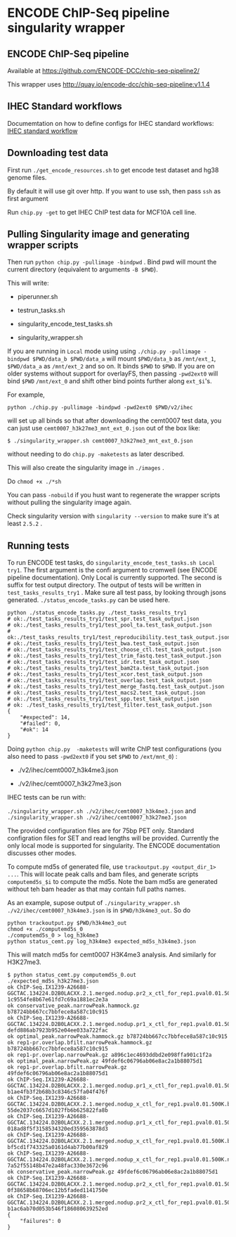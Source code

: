 # ENCODE ChIP-Seq pipeline singularity wrapper

## ENCODE ChIP-Seq pipeline

Available at https://github.com/ENCODE-DCC/chip-seq-pipeline2/

This wrapper uses http://quay.io/encode-dcc/chip-seq-pipeline:v1.1.4

## IHEC Standard workflows

Documemtation on how to define configs for IHEC standard workflows: [IHEC standard workflow](ihec_standard_workflow.md)

## Downloading test data

First run `./get_encode_resources.sh` to get encode test dataset and hg38 genome files. 

By default it will use git over http. If you want to use ssh, then pass `ssh` as first argument

Run `chip.py -get` to get IHEC ChIP test data for MCF10A cell line.

## Pulling Singularity image and generating wrapper scripts

Then run `python chip.py -pullimage -bindpwd` . Bind pwd will mount the current directory (equivalent to arguments `-B $PWD`). 

This will write:

* piperunner.sh

* testrun_tasks.sh

* singularity_encode_test_tasks.sh

* singularity_wrapper.sh

If you are running in `Local` mode using using `./chip.py -pullimage -bindpwd $PWD/data_b $PWD/data_a` will mount `$PWD/data_b` as `/mnt/ext_1`, `$PWD/data_a` as `/mnt/ext_2` and so on. It binds `$PWD` to `$PWD`. If you are on older systems without support for overlayFS, then passing `-pwd2ext0` will bind `$PWD` `/mnt/ext_0` and shift other bind points further along `ext_$i`'s.

For example, 

    python ./chip.py -pullimage -bindpwd -pwd2ext0 $PWD/v2/ihec

will set up all binds so that after downloading the cemt0007 test data, you can just use `cemt0007_h3k27me3_mnt_ext_0.json` out of the box like:

    $ ./singularity_wrapper.sh cemt0007_h3k27me3_mnt_ext_0.json

without needing to do `chip.py -maketests` as later described.  

This will also create the singularity image in `./images` .

Do `chmod +x ./*sh`

You can pass `-nobuild` if you hust want to regenerate the wrapper scripts without pulling the singularity image again. 

Check singularity version with `singularity --version` to make sure it's at least `2.5.2` .

## Running tests

To run ENCODE test tasks, do `singularity_encode_test_tasks.sh Local try1`. The first argument is the confi argument to cromwell (see ENCODE pipeline documentation). Only Local is currently supported. The second is suffix for test output directory. The output of tests will be written in `test_tasks_results_try1` . Make sure all test pass, by looking through jsons generated. `./status_encode_tasks.py` can be used here. 

    python ./status_encode_tasks.py ./test_tasks_results_try1
    # ok:./test_tasks_results_try1/test_spr.test_task_output.json
    # ok:./test_tasks_results_try1/test_pool_ta.test_task_output.json
    # ok:./test_tasks_results_try1/test_reproducibility.test_task_output.json
    # ok:./test_tasks_results_try1/test_bwa.test_task_output.json
    # ok:./test_tasks_results_try1/test_choose_ctl.test_task_output.json
    # ok:./test_tasks_results_try1/test_trim_fastq.test_task_output.json
    # ok:./test_tasks_results_try1/test_idr.test_task_output.json
    # ok:./test_tasks_results_try1/test_bam2ta.test_task_output.json
    # ok:./test_tasks_results_try1/test_xcor.test_task_output.json
    # ok:./test_tasks_results_try1/test_overlap.test_task_output.json
    # ok:./test_tasks_results_try1/test_merge_fastq.test_task_output.json
    # ok:./test_tasks_results_try1/test_macs2.test_task_output.json
    # ok:./test_tasks_results_try1/test_spp.test_task_output.json
    # ok: ./test_tasks_results_try1/test_filter.test_task_output.json
    {
        "#expected": 14, 
        "#failed": 0, 
        "#ok": 14
    }

Doing `python chip.py  -maketests` will write ChIP test configurations (you also need to pass `-pwd2ext0` if you set `$PWD` to `/ext/mnt_0`) :

* ./v2/ihec/cemt0007_h3k4me3.json

* ./v2/ihec/cemt0007_h3k27me3.json

IHEC tests can be run with:

`./singularity_wrapper.sh ./v2/ihec/cemt0007_h3k4me3.json` and `./singularity_wrapper.sh ./v2/ihec/cemt0007_h3k27me3.json` 

The provided configuration files are for 75bp PET only. Standard configration files for SET and read lengths will be provided. Currently the only local mode is supported for singularity. The ENCODE documentation discusses other modes. 

To compute md5s of generated file, use `trackoutput.py <output_dir_1> ...`. This will locate peak calls and bam files, and generate scripts `computemd5s_$i` to compute the md5s. Note the bam md5s are generated without teh bam header as that may contain full paths names. 

As an example, supose output of `./singularity_wrapper.sh ./v2/ihec/cemt0007_h3k4me3.json` is in `$PWD/h3k4me3_out`. So do 

    python trackoutput.py $PWD/h3k4me3_out
	chmod +x ./computemd5s_0
	./computemd5s_0 > log_h3k4me3
	python status_cemt.py log_h3k4me3 expected_md5s_h3k4me3.json 

This will match md5s for cemt0007 H3K4me3 analysis. And similarly for H3K27me3. 

    $ python status_cemt.py computemd5s_0.out ./expected_md5s_h3k27me3.json 
    ok ChIP-Seq.IX1239-A26688-GGCTAC.134224.D2B0LACXX.2.1.merged.nodup.pr2_x_ctl_for_rep1.pval0.01.500K.narrowPeak.gz 1c9554fe8b67e61fd7c69a1881ec2e3a
    ok conservative_peak.narrowPeak.hammock.gz b78724bb667cc7bbfece8a587c10c915
    ok ChIP-Seq.IX1239-A26688-GGCTAC.134224.D2B0LACXX.2.1.merged.nodup.pr1_x_ctl_for_rep1.pval0.01.500K.bfilt.narrowPeak.hammock.gz defd886ab7923b952e04ee033a722fac
    ok optimal_peak.narrowPeak.hammock.gz b78724bb667cc7bbfece8a587c10c915
    ok rep1-pr.overlap.bfilt.narrowPeak.hammock.gz b78724bb667cc7bbfece8a587c10c915
    ok rep1-pr.overlap.narrowPeak.gz a896c1ec4693ddbd2e098ffa901c1f2a
    ok optimal_peak.narrowPeak.gz 49fdef6c06796ab06e8ac2a1b88075d1
    ok rep1-pr.overlap.bfilt.narrowPeak.gz 49fdef6c06796ab06e8ac2a1b88075d1
    ok ChIP-Seq.IX1239-A26688-GGCTAC.134224.D2B0LACXX.2.1.merged.nodup.pr1_x_ctl_for_rep1.pval0.01.500K.narrowPeak.gz b1ae4fb3f2b68b3c8346c57fa04f476f
    ok ChIP-Seq.IX1239-A26688-GGCTAC.134224.D2B0LACXX.2.1.merged.nodup_x_ctl_for_rep1.pval0.01.500K.bfilt.narrowPeak.gz 55de2037c6657d1027fb6b625822fa8b
    ok ChIP-Seq.IX1239-A26688-GGCTAC.134224.D2B0LACXX.2.1.merged.nodup.pr1_x_ctl_for_rep1.pval0.01.500K.bfilt.narrowPeak.gz 018ad8f5f3158534320ed359563878d3
    ok ChIP-Seq.IX1239-A26688-GGCTAC.134224.D2B0LACXX.2.1.merged.nodup_x_ctl_for_rep1.pval0.01.500K.bfilt.narrowPeak.hammock.gz bf5cd1f743325a0161d4ab77b00af829
    ok ChIP-Seq.IX1239-A26688-GGCTAC.134224.D2B0LACXX.2.1.merged.nodup_x_ctl_for_rep1.pval0.01.500K.narrowPeak.gz 7a52f55148b47e2a48fac330e3672c96
    ok conservative_peak.narrowPeak.gz 49fdef6c06796ab06e8ac2a1b88075d1
    ok ChIP-Seq.IX1239-A26688-GGCTAC.134224.D2B0LACXX.2.1.merged.nodup.pr2_x_ctl_for_rep1.pval0.01.500K.bfilt.narrowPeak.gz 0f38658b68706ec12b5faded1141750e
    ok ChIP-Seq.IX1239-A26688-GGCTAC.134224.D2B0LACXX.2.1.merged.nodup.pr2_x_ctl_for_rep1.pval0.01.500K.bfilt.narrowPeak.hammock.gz b1ac6ab70d053b546f186080639252ed
    {
        "failures": 0
    }














